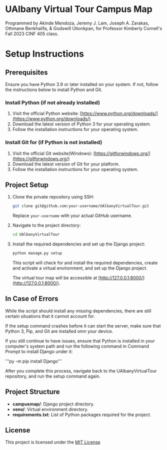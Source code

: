 # UAlbany Virtual Tour Campus Map
Programmed by Akinde Mendoza, Jeremy J. Lam, Joseph A. Zarakas, Othmane Benkhalifa, & Godswill Utionkpan, for Professor Kimberly Cornell's Fall 2023 CINF 405 class.
# Setup Instructions

## Prerequisites

Ensure you have Python 3.9 or later installed on your system. If not, follow the instructions below to install Python and Git.

### Install Python (if not already installed)

1. Visit the official Python website: [https://www.python.org/downloads/](https://www.python.org/downloads/)
2. Download the latest version of Python 3 for your operating system.
3. Follow the installation instructions for your operating system.

### Install Git for (if Python is not installed)

1. Visit the official Git website(Windows): [https://gitforwindows.org/](https://gitforwindows.org/)
3. Download the latest version of Git for your platform.
4. Follow the installation instructions for your operating system.

## Project Setup

1. Clone the private repository using SSH:

    ```bash
    git clone git@github.com:your-username/UAlbanyVirtualTour.git
    ```

    Replace `your-username` with your actual GitHub username.

2. Navigate to the project directory:

    ```bash
    cd UAlbanyVirtualTour
    ```

3. Install the required dependencies and set up the Django project:

    ```bash
    python manage.py setup
    ```

    This script will check for and install the required dependencies, create and activate a virtual environment, and set up the Django project.

    The virtual tour map will be accessible at [http://127.0.0.1:8000/](http://127.0.0.1:8000/).

## In Case of Errors

While the script should install any missing dependencies, there are still certain situations that it cannot account for. 

If the setup command crashes before it can start the server, make sure that Python 3, Pip, and Git are installed omn your device.  

If you still continue to have issues, ensure that Python is installed in your computer's system path and run the following command in Command Prompt to install Django under it:

'''py -m pip install Django'''

After you complete this process, navigate back to the UAlbanyVirtualTour repository, and run the setup command again. 

## Project Structure

- **campusmap/**: Django project directory.
- **venv/**: Virtual environment directory.
- **requirements.txt**: List of Python packages required for the project.


## License

This project is licensed under the [MIT License](LICENSE)

